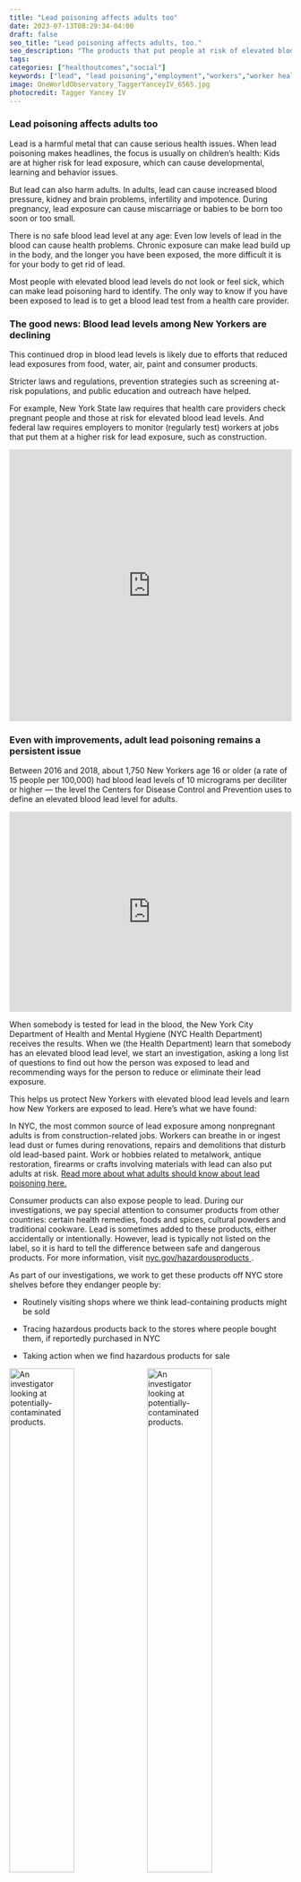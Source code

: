 ```yaml
---
title: "Lead poisoning affects adults too"
date: 2023-07-13T08:29:34-04:00
draft: false
seo_title: "Lead poisoning affects adults, too."
seo_description: "The products that put people at risk of elevated blood lead levels."
tags: 
categories: ["healthoutcomes","social"]
keywords: ["lead", "lead poisoning","employment","workers","worker health","elevated blood lead levels"]
image: OneWorldObservatory_TaggerYanceyIV_6565.jpg
photocredit: Tagger Yancey IV
---
```

### Lead poisoning affects adults too 

Lead is a harmful metal that can cause serious health issues. When lead poisoning makes headlines, the focus is usually on children’s health: Kids are at higher risk for lead exposure, which can cause developmental, learning and behavior issues. 

But lead can also harm adults. In adults, lead can cause increased blood pressure, kidney and brain problems, infertility and impotence. During pregnancy, lead exposure can cause miscarriage or babies to be born too soon or too small. 

There is no safe blood lead level at any age: Even low levels of lead in the blood can cause health problems. Chronic exposure can make lead build up in the body, and the longer you have been exposed, the more difficult it is for your body to get rid of lead.  

Most people with elevated blood lead levels do not look or feel sick, which can make lead poisoning hard to identify. The only way to know if you have been exposed to lead is to get a blood lead test from a health care provider.

### The good news: Blood lead levels among New Yorkers are declining 

This continued drop in blood lead levels is likely due to efforts that reduced lead exposures from food, water, air, paint and consumer products.  

Stricter laws and regulations, prevention strategies such as screening at-risk populations, and public education and outreach have helped. 

For example, New York State law requires that health care providers check pregnant people and those at risk for elevated blood lead levels. And federal law requires employers to monitor (regularly test) workers at jobs that put them at a higher risk for lead exposure, such as construction.  

</div>

<iframe title="Lead poisoning in NYC adults" class="wide my-4" aria-label="Interactive line chart" id="datawrapper-chart-i7Bgo" src="https://datawrapper.dwcdn.net/i7Bgo/4/" scrolling="no" frameborder="0" style="width: 0; min-width: 100% !important; border: none;" height="485" data-external="1"></iframe><script type="text/javascript">!function(){"use strict";window.addEventListener("message",(function(a){if(void 0!==a.data["datawrapper-height"]){var e=document.querySelectorAll("iframe");for(var t in a.data["datawrapper-height"])for(var r=0;r<e.length;r++)if(e[r].contentWindow===a.source){var i=a.data["datawrapper-height"][t]+"px";e[r].style.height=i}}}))}();</script>

<div class="narrow">

### Even with improvements, adult lead poisoning remains a persistent issue

Between 2016 and 2018, about 1,750 New Yorkers age 16 or older (a rate of 15 people per 100,000) had blood lead levels of 10 micrograms per deciliter or higher — the level the Centers for Disease Control and Prevention uses to define an elevated blood lead level for adults.

</div>

<iframe title="Elevated blood lead levels in NYC adults" class="wide my-4" aria-label="Table" id="datawrapper-chart-Wxnny" src="https://datawrapper.dwcdn.net/Wxnny/1/" scrolling="no" frameborder="0" style="width: 0; min-width: 100% !important; border: none;" height="357" data-external="1"></iframe><script type="text/javascript">!function(){"use strict";window.addEventListener("message",(function(a){if(void 0!==a.data["datawrapper-height"]){var e=document.querySelectorAll("iframe");for(var t in a.data["datawrapper-height"])for(var r=0;r<e.length;r++)if(e[r].contentWindow===a.source){var i=a.data["datawrapper-height"][t]+"px";e[r].style.height=i}}}))}();</script>

<div class="narrow">

When somebody is tested for lead in the blood, the New York City Department of Health and Mental Hygiene (NYC Health Department) receives the results. When we (the Health Department) learn that somebody has an elevated blood lead level, we start an investigation, asking a long list of questions to find out how the person was exposed to lead and recommending ways for the person to reduce or eliminate their lead exposure.  

This helps us protect New Yorkers with elevated blood lead levels and learn how New Yorkers are exposed to lead. Here’s what we have found: 

In NYC, the most common source of lead exposure among nonpregnant adults is from construction-related jobs. Workers can breathe in or ingest lead dust or fumes during renovations, repairs and demolitions that disturb old lead-based paint. Work or hobbies related to metalwork, antique restoration, firearms or crafts involving materials with lead can also put adults at risk. <a href="https://www.nyc.gov/assets/doh/downloads/pdf/lead/adult-lead-safety-brochure.pdf">Read more about what adults should know about lead poisoning here.</a>

Consumer products can also expose people to lead. During our investigations, we pay special attention to consumer products from other countries: certain health remedies, foods and spices, cultural powders and traditional cookware. Lead is sometimes added to these products, either accidentally or intentionally. However, lead is typically not listed on the label, so it is hard to tell the difference between safe and dangerous products. For more information, visit <a href="https://www.nyc.gov/site/doh/health/health-topics/lead-poisoning-hazardous-consumer-products.page"> nyc.gov/hazardousproducts </a>.

As part of our investigations, we work to get these products off NYC store shelves before they endanger people by:  

* Routinely visiting shops where we think lead-containing products might be sold 

* Tracing hazardous products back to the stores where people bought them, if reportedly purchased in NYC 

* Taking action when we find hazardous products for sale 

</div>
<div class="wide my-4">

<img src="anon lead picture 1.png" alt="An investigator looking at potentially-contaminated products." style="width:48%; height:auto" class="px-1">
<img src="anon lead picture 2.png" alt="An investigator looking at potentially-contaminated products." style="width:48%; height:auto" class="px-1">
<p class="fs-sm pl-1"><em>An investigator looking at potentially contaminated products.</em></p>
</div>
<div class="narrow">

We buy products from NYC stores and send them to a lab for testing. Between 2017 and 2021:  

<div class="row my-2 border-top border-bottom py-2">
    <div class="col-md-6" ><p class="fs-xl">We tested around<br>
    <span style="font-size:50px; font-weight:bold;">3,000</span><br>
    products</p>
    </div>
    <div class="col-md-6 text-right">
    <p class="fs-xl">and found that over<br>
    <span style="font-size:50px; font-weight:bold">1,800</span><br>
    had detectable levels of lead.</p>
    </div>
</div>

When we identify a product that has more lead than the allowable limits, we take enforcement actions to protect New Yorkers. We order the shops to stop selling the contaminated products and require them to post warning signs to inform their customers about the dangers of these products.  

Since 2010, we have surveyed over 1,800 businesses and removed over 30,000 hazardous consumer products from store shelves. You can <a href="https://data.cityofnewyork.us/Health/Metal-Content-of-Consumer-Products-Tested-by-the-N/da9u-wz3r" target="_blank"> find more data on consumer products we test on Open Data.</a>

### One type of product that is more likely to contain lead are spices purchased abroad

We recommend that New Yorkers <a href="https://jphmpdirect.com/2018/12/06/infographic-a-spoonful-of-lead/" target="blank">buy their spices locally in NYC, even if the spices are imported, rather than purchasing them abroad.</a>

A NYC Health Department study on spices collected during investigations between 2008 and 2017, including nearly 1,500 samples of spices from 41 countries, found that more than half of spice samples had detectable lead concentrations. About one-third of the samples had a lead level higher than two parts per million (ppm), the permissible limit in the U.S. for lead in food additives. 

Spices purchased abroad are more than three times as likely to exceed the permissible amount compared with spices purchased at stores in the U.S. Spices sold in stores in the U.S. are subject to regulatory oversight, such as border control checks and surveillance by state and federal agencies, which likely decreases the chance of lead contamination in those products.  

</div>

<iframe title="Lead Concentration in Spices by Country of Purchase" class="wide my-4" aria-label="Table" id="datawrapper-chart-8fc1p" src="https://datawrapper.dwcdn.net/8fc1p/1/" scrolling="no" frameborder="0" style="width: 0; min-width: 100% !important; border: none;" height="631" data-external="1"></iframe><script type="text/javascript">!function(){"use strict";window.addEventListener("message",(function(a){if(void 0!==a.data["datawrapper-height"]){var e=document.querySelectorAll("iframe");for(var t in a.data["datawrapper-height"])for(var r=0;r<e.length;r++)if(e[r].contentWindow===a.source){var i=a.data["datawrapper-height"][t]+"px";e[r].style.height=i}}}))}();</script>

<div class="narrow">

### It is not just spices 

We have also investigated numerous cases of lead poisoning in children and adults associated with using:  

</div>
  <div class="wide row my-4 fs-sm">
    <div class="col-sm-4 col-xs-12">
    <div class="card card-left-border shadow-sm h-100">
      <div class="card-body">
          <p>      <a href="https://ajph.aphapublications.org/doi/10.2105/AJPH.2022.306906"><i>Traditional health remedies</i></a> including certain Ayurvedic medications prescribed or purchased over the counter in the U.S. or abroad. </p>
      </div>
    </div>
    </div>
    <div class="col-sm-4 col-xs-12">
    <div class="card card-left-border shadow-sm h-100">
      <div class="card-body">
          <p>      <a href="https://www.cdc.gov/mmwr/volumes/71/wr/mm7122a3.htm"><i>Traditional or handmade ceramic and metal dishware</i></a> that may contain lead at levels thousands of times higher than regulatory limits. Lead in dishware can transfer to the food or drinks that are prepared, stored or served in these products.  </p>
      </div>
    </div>
    </div>
    <div class="col-sm-4 col-xs-12">
    <div class="card card-left-border shadow-sm h-100">
      <div class="card-body">
          <p>      <a href="https://www.nyc.gov/site/doh/health/health-topics/hazardous-cosmetics-powders.page"><i>Cultural powders</i></a> such as kohl, kajal, surma and sindoor. Lead can get into the body if a person touches their mouth after handling these products. </p>
      </div>
    </div>
    </div>
  </div>

<div class="narrow">

Certain immigrant communities in NYC are at higher risk of lead exposure. For example, South Asians are more likely to have elevated blood lead levels compared to other NYC residents. In addition to lead paint and occupational lead hazards, poisonings in this community have been associated with using traditional consumer products. <a href="https://link.springer.com/article/10.1007/s10903-016-0403-5" target="_blank">Read more about lead poisoning and South Asians in NYC here.</a>

### Take steps to protect yourself and your family from lead exposure 

If you do construction, metal work, antique restoration or other work or hobbies that might bring you into contact with lead: 

* Use protective clothing and a proper respirator, and follow all safety protocols  
* Wash your hands and face before eating, drinking or smoking  
* Avoid eating, drinking or smoking in the work area 
* Wash your work clothing separately from household laundry 

<strong>Avoid consumer products that may contain lead.</strong> For more information, visit <a href="https://www.nyc.gov/site/doh/health/health-topics/lead-poisoning-hazardous-consumer-products.page">nyc.gov/hazardousproducts. </a>


If you think you or your family members are at risk for lead poisoning, <strong>ask your health care provider for a blood lead test.</strong> Remind your provider to test your child for lead poisoning at ages 1 and 2 and ask about testing older children. If you need help finding a provider for no-cost or low-cost care, regardless of immigration status, insurance or ability to pay, call 311 or NYC Health + Hospitals at 844-NYC-4NYC (844-692-4692) for information.

<a href="https://www.nyc.gov/lead">Visit nyc.gov/lead or call 311 for more information</a>. 

<hr class="my-4">
<div class="asidebox mb-2"> Source: <a href="https://pubmed.ncbi.nlm.nih.gov/30507772/">Hore, Paromita PhD, MPH; Alex-Oni, Kolapo MPH; Sedlar, Slavenka MA; Nagin, Deborah MPH. A Spoonful of Lead: A 10-Year Look at Spices as a Potential Source of Lead Exposure. Journal of Public Health Management and Practice: January/February 2019 - Volume 25 - Issue - p S63-S70 doi: 10.1097/PHH.0000000000000876</a></div>